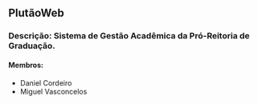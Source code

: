 ## PlutãoWeb

### Descrição: Sistema de Gestão Acadêmica da Pró-Reitoria de Graduação.


#### Membros:
- Daniel Cordeiro
- Miguel Vasconcelos